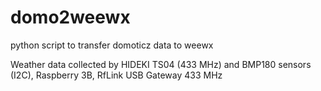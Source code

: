 # domo2weewx
python script to transfer domoticz data to weewx

Weather data collected by HIDEKI TS04 (433 MHz) and BMP180 sensors (I2C), Raspberry 3B, RfLink USB Gateway 433 MHz

